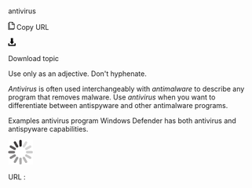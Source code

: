 # 

antivirus

![Copy URL](media/antivirus/Copy.png)
Copy URL

![Download](media/antivirus/Download.png)

Download topic

Use only as an adjective. Don't hyphenate. 

*Antivirus* is often used interchangeably with *antimalware* to describe any program that removes malware. Use *antivirus* when you want to differentiate between antispyware and other antimalware programs.

Examples
antivirus program
Windows Defender has both antivirus and antispyware capabilities. 

![In progress](media/antivirus/activity-large.gif)

URL :
